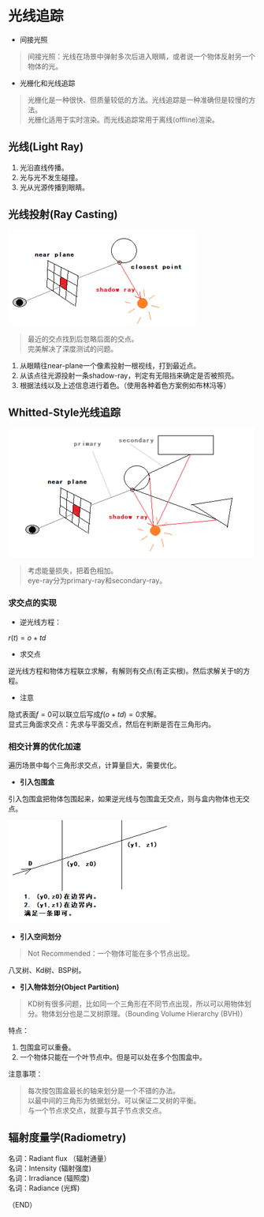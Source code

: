 # 光线追踪    

- 间接光照    

> 间接光照：光线在场景中弹射多次后进入眼睛，或者说一个物体反射另一个物体的光。    

- 光栅化和光线追踪    

> 光栅化是一种很快、但质量较低的方法。光线追踪是一种准确但是较慢的方法。    
> 光栅化适用于实时渲染。而光线追踪常用于离线(offline)渲染。    


## 光线(Light Ray)    

1. 光沿直线传播。  
2. 光与光不发生碰撞。   
3. 光从光源传播到眼睛。    



## 光线投射(Ray Casting)    

<img src="Images/ray-tracing1.png" />    

> 最近的交点找到后忽略后面的交点。    
> 完美解决了深度测试的问题。    

1. 从眼睛往near-plane一个像素投射一根视线，打到最近点。    
2. 从该点往光源投射一条shadow-ray，判定有无阻挡来确定是否被照亮。    
3. 根据法线以及上述信息进行着色。（使用各种着色方案例如布林冯等）    




## Whitted-Style光线追踪    

<img src="Images/ray-tracing2.png" />    

> 考虑能量损失，把着色相加。    
> eye-ray分为primary-ray和secondary-ray。    


### 求交点的实现    


- 逆光线方程：  

$r(t) = o + td$    

- 求交点    

逆光线方程和物体方程联立求解，有解则有交点(有正实根)。然后求解关于t的方程。    

- 注意    

隐式表面$f=0$可以联立后写成$f(o+td)=0$求解。    
显式三角面求交点：先求与平面交点，然后在判断是否在三角形内。    


### 相交计算的优化加速    

遍历场景中每个三角形求交点，计算量巨大，需要优化。    


- **引入包围盒**    

引入包围盒把物体包围起来，如果逆光线与包围盒无交点，则与盒内物体也无交点。      

<img src="Images/ray-intersect-bounding-box.png" />    


- **引入空间划分**    

> Not Recommended：一个物体可能在多个节点出现。    

八叉树、Kd树、BSP树。    

- **引入物体划分(Object Partition)**    

> KD树有很多问题，比如同一个三角形在不同节点出现，所以可以用物体划分。物体划分也是二叉树原理。（Bounding Volume Hierarchy (BVH)）      

特点：    
1. 包围盒可以重叠。    
2. 一个物体只能在一个叶节点中。但是可以处在多个包围盒中。    

注意事项：    
> 每次按包围盒最长的轴来划分是一个不错的办法。    
> 以最中间的三角形为依据划分。可以保证二叉树的平衡。    
> 与一个节点求交点，就要与其子节点求交点。    



## 辐射度量学(Radiometry)    

名词：Radiant flux （辐射通量）  
名词：Intensity    (辐射强度)  
名词：Irradiance    (辐照度)    
名词：Radiance    (光辉)    



（END）    